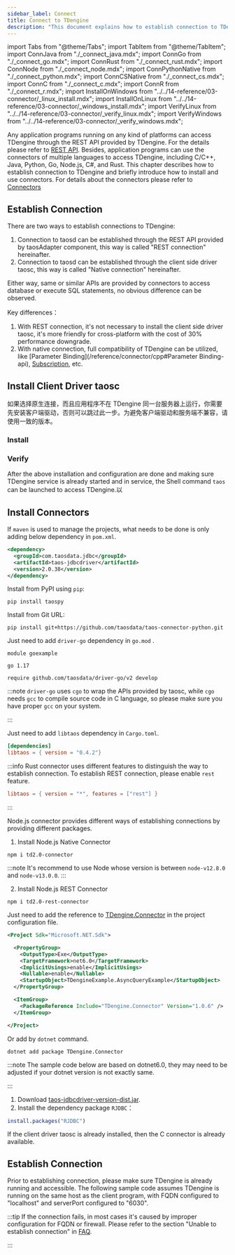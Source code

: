 ```yaml
---
sidebar_label: Connect
title: Connect to TDengine
description: "This document explains how to establish connection to TDengine, and briefly introduce how to install and use TDengine connectors."
---
```


import Tabs from "@theme/Tabs";
import TabItem from "@theme/TabItem";
import ConnJava from "./\_connect_java.mdx";
import ConnGo from "./\_connect_go.mdx";
import ConnRust from "./\_connect_rust.mdx";
import ConnNode from "./\_connect_node.mdx";
import ConnPythonNative from "./\_connect_python.mdx";
import ConnCSNative from "./\_connect_cs.mdx";
import ConnC from "./\_connect_c.mdx";
import ConnR from "./\_connect_r.mdx";
import InstallOnWindows from "../../14-reference/03-connector/\_linux_install.mdx";
import InstallOnLinux from "../../14-reference/03-connector/\_windows_install.mdx";
import VerifyLinux from "../../14-reference/03-connector/\_verify_linux.mdx";
import VerifyWindows from "../../14-reference/03-connector/\_verify_windows.mdx";

Any application programs running on any kind of platforms can access TDengine through the REST API provided by TDengine. For the details please refer to [REST API](/reference/rest-api/). Besides, application programs can use the connectors of multiple languages to access TDengine, including C/C++, Java, Python, Go, Node.js, C#, and Rust. This chapter describes how to establish connection to TDengine and briefly introduce how to install and use connectors. For details about the connectors please refer to [Connectors](https://docs.taosdata.com/reference/connector/)

## Establish Connection

There are two ways to establish connections to TDengine:

1. Connection to taosd can be established through the REST API provided by taosAdapter component, this way is called "REST connection" hereinafter.
2. Connection to taosd can be established through the client side driver taosc, this way is called "Native connection" hereinafter.

Either way, same or similar APIs are provided by connectors to access database or execute SQL statements, no obvious difference can be observed.

Key differences：

1. With REST connection, it's not necessary to install the client side driver taosc, it's more friendly for cross-platform with the cost of 30% performance downgrade.
2. With native connection, full compatibility of TDengine can be utilized, like [Parameter Binding](/reference/connector/cpp#Parameter Binding-api), [Subscription](reference/connector/cpp#Subscription), etc.

## Install Client Driver taosc

如果选择原生连接，而且应用程序不在 TDengine 同一台服务器上运行，你需要先安装客户端驱动，否则可以跳过此一步。为避免客户端驱动和服务端不兼容，请使用一致的版本。

### Install

<Tabs defaultValue="linux" groupId="os">
  <TabItem value="linux" label="Linux">
    <InstallOnWindows />
  </TabItem>
  <TabItem value="windows" label="Windows">
    <InstallOnLinux />
  </TabItem>
</Tabs>

### Verify

After the above installation and configuration are done and making sure TDengine service is already started and in service, the Shell command `taos` can be launched to access TDengine.以

<Tabs defaultValue="linux" groupId="os">
  <TabItem value="linux" label="Linux">
    <VerifyLinux />
  </TabItem>
  <TabItem value="windows" label="Windows">
    <VerifyWindows />
  </TabItem>
</Tabs>

## Install Connectors

<Tabs groupId="lang">
<TabItem label="Java" value="java">
  
If `maven` is used to manage the projects, what needs to be done is only adding below dependency in `pom.xml`.

```xml
<dependency>
  <groupId>com.taosdata.jdbc</groupId>
  <artifactId>taos-jdbcdriver</artifactId>
  <version>2.0.38</version>
</dependency>
```

</TabItem>
<TabItem label="Python" value="python">

Install from PyPI using `pip`:

```
pip install taospy
```

Install from Git URL:

```
pip install git+https://github.com/taosdata/taos-connector-python.git
```

</TabItem>
<TabItem label="Go" value="go">

Just need to add `driver-go` dependency in `go.mod` .

```go-mod title=go.mod
module goexample

go 1.17

require github.com/taosdata/driver-go/v2 develop
```

:::note
`driver-go` uses `cgo` to wrap the APIs provided by taosc, while `cgo` needs `gcc` to compile source code in C language, so please make sure you have proper `gcc` on your system.

:::

</TabItem>
<TabItem label="Rust" value="rust">

Just need to add `libtaos` dependency in `Cargo.toml`.

```toml title=Cargo.toml
[dependencies]
libtaos = { version = "0.4.2"}
```

:::info
Rust connector uses different features to distinguish the way to establish connection. To establish REST connection, please enable `rest` feature.

```toml
libtaos = { version = "*", features = ["rest"] }
```

:::

</TabItem>
<TabItem label="Node.js" value="node">

Node.js connector provides different ways of establishing connections by providing different packages.

1. Install Node.js Native Connector

```
npm i td2.0-connector
```

:::note
It's recommend to use Node whose version is between `node-v12.8.0` and `node-v13.0.0`.
:::

2. Install Node.js REST Connector

```
npm i td2.0-rest-connector
```

</TabItem>
<TabItem label="C#" value="csharp">

Just need to add the reference to [TDengine.Connector](https://www.nuget.org/packages/TDengine.Connector/) in the project configuration file.

```xml title=csharp.csproj {12}
<Project Sdk="Microsoft.NET.Sdk">

  <PropertyGroup>
    <OutputType>Exe</OutputType>
    <TargetFramework>net6.0</TargetFramework>
    <ImplicitUsings>enable</ImplicitUsings>
    <Nullable>enable</Nullable>
    <StartupObject>TDengineExample.AsyncQueryExample</StartupObject>
  </PropertyGroup>

  <ItemGroup>
    <PackageReference Include="TDengine.Connector" Version="1.0.6" />
  </ItemGroup>

</Project>
```

Or add by `dotnet` command.

```
dotnet add package TDengine.Connector
```

:::note
The sample code below are based on dotnet6.0, they may need to be adjusted if your dotnet version is not exactly same.

:::

</TabItem>
<TabItem label="R" value="r">

1. Download [taos-jdbcdriver-version-dist.jar](https://repo1.maven.org/maven2/com/taosdata/jdbc/taos-jdbcdriver/2.0.38/).
2. Install the dependency package `RJDBC`：

```R
install.packages("RJDBC")
```

</TabItem>
<TabItem label="C" value="c">

If the client driver taosc is already installed, then the C connector is already available.
<br/>

</TabItem>
</Tabs>

## Establish Connection

Prior to establishing connection, please make sure TDengine is already running and accessible. The following sample code assumes TDengine is running on the same host as the client program, with FQDN configured to "localhost" and serverPort configured to "6030".

<Tabs groupId="lang" defaultValue="java">
  <TabItem label="Java" value="java">
    <ConnJava />
  </TabItem>
  <TabItem label="Python" value="python">
    <ConnPythonNative />
  </TabItem>
  <TabItem label="Go" value="go">
      <ConnGo />
  </TabItem>
  <TabItem label="Rust" value="rust">
    <ConnRust />
  </TabItem>
  <TabItem label="Node.js" value="node">
    <ConnNode />
  </TabItem>
  <TabItem label="C#" value="csharp">
    <ConnCSNative />
  </TabItem>
  <TabItem label="R" value="r">
    <ConnR/>
  </TabItem>
  <TabItem label="C" value="c">
    <ConnC />
  </TabItem>
</Tabs>

:::tip
If the connection fails, in most cases it's caused by improper configuration for FQDN or firewall. Please refer to the section "Unable to establish connection" in [FAQ](https://docs.taosdata.com/train-faq/faq).

:::
